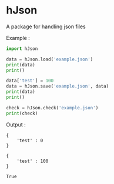 # hJson

A package for handling json files

Example : 
```python
import hJson

data = hJson.load('example.json')
print(data)
print()

data['test'] = 100
data = hJson.save('example.json', data)
print(data)
print()

check = hJson.check('example.json')
print(check)
```

Output : 
```
{
    'test' : 0
}

{
    'test' : 100
}

True
```

